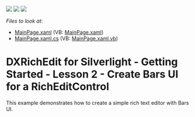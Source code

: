 <!-- default badges list -->
![](https://img.shields.io/endpoint?url=https://codecentral.devexpress.com/api/v1/VersionRange/128605999/11.2.5%2B)
[![](https://img.shields.io/badge/Open_in_DevExpress_Support_Center-FF7200?style=flat-square&logo=DevExpress&logoColor=white)](https://supportcenter.devexpress.com/ticket/details/E3312)
[![](https://img.shields.io/badge/📖_How_to_use_DevExpress_Examples-e9f6fc?style=flat-square)](https://docs.devexpress.com/GeneralInformation/403183)
<!-- default badges end -->
<!-- default file list -->
*Files to look at*:

* [MainPage.xaml](./CS/Lesson2/MainPage.xaml) (VB: [MainPage.xaml](./VB/Lesson2/MainPage.xaml))
* [MainPage.xaml.cs](./CS/Lesson2/MainPage.xaml.cs) (VB: [MainPage.xaml.vb](./VB/Lesson2/MainPage.xaml.vb))
<!-- default file list end -->
# DXRichEdit for Silverlight - Getting Started - Lesson 2 - Create Bars UI for a RichEditControl


<p>This example demonstrates how to create a simple rich text editor with Bars UI.</p><br />


<br/>


